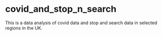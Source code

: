 # covid_and_stop_n_search
This is a data analysis of covid data and stop and search data in selected regions in the UK.
